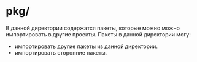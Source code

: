 # pkg/

В данной директории содержатся пакеты, которые можно можно импортировать в другие проекты.
Пакеты в данной директории могу: 
- импортировать другие пакеты из данной директории.
- импортировать сторонние пакеты.
